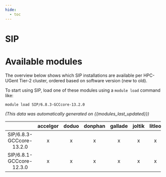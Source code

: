 ```yaml
---
hide:
  - toc
---
```


SIP
===

# Available modules


The overview below shows which SIP installations are available per HPC-UGent Tier-2 cluster, ordered based on software version (new to old).

To start using SIP, load one of these modules using a `module load` command like:

```shell
module load SIP/6.8.3-GCCcore-13.2.0
```

*(This data was automatically generated on {{modules_last_updated}})*

| |accelgor|doduo|donphan|gallade|joltik|litleo|shinx|
| :---: | :---: | :---: | :---: | :---: | :---: | :---: | :---: |
|SIP/6.8.3-GCCcore-13.2.0|x|x|x|x|x|x|x|
|SIP/6.8.1-GCCcore-12.3.0|x|x|x|x|x|x|x|
